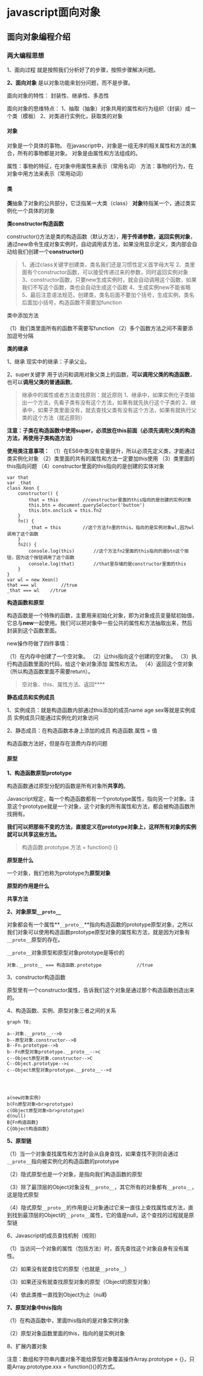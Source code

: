 # javascript面向对象

## 面向对象编程介绍

### 两大编程思想

1、面向过程
就是按照我们分析好了的步骤，按照步骤解决问题。

**2、面向对象**
是以对象功能来划分问题，而不是步骤。

面向对象的特性：
封装性、继承性、多态性

面向对象的思维特点：
1、抽取（抽象）对象共用的属性和行为组织（封装）成一个类（模板）
2、对类进行实例化，获取类的对象

#### 对象

对象是一个具体的事物。
在javascript中，对象是一组无序的相关属性和方法的集合，所有的事物都是对象。
对象是由属性和方法组成的。

属性：事物的特征，在对象中用属性来表示（常用名词）
方法：事物的行为，在对象中用方法来表示（常用动词）

#### 类

**类**抽象了对象的公共部分，它泛指某一大类（class）
**对象**特指某一个，通过类实例化一个具体的对象

**类constructor构造函数**

constructor()方法是类的构造函数（默认方法），**用于传递参数，返回实例对象**，通过new命令生成对象实例时，自动调用该方法，如果没用显示定义，类内部会自动给我们创建一个**constructor()**

> 1、通过class关键字创建类，类名我们还是习惯性定义首字母大写
> 2、类里面有个constructor函数，可以接受传递过来的参数，同时返回实例对象
> 3、constructor函数，只要new生成实例时，就会自动调用这个函数，如果我们不写这个函数，类也会自动生成这个函数
> 4、生成实例new不能省略
> 5、最后注意语法规范，创建类，类名后面不要加个括号，生成实例，类名后面加小括号，构造函数不需要加function

类中添加方法

（1）我们类里面所有的函数不需要写function
（2）多个函数方法之间不需要添加逗号分隔

**类的继承**

1、继承
现实中的继承：子承父业。

2、super关键字
用于访问和调用对象父类上的函数，**可以调用父类的构造函数**，也可以**调用父类的普通函数**。

> 继承中的属性或者方法查找原则：就近原则
> 1、继承中，如果实例化子类输出一个方法，先看子类有没有这个方法，如果有就先执行这个子类的
> 2、继承中，如果子类里面没有，就去查找父类有没有这个方法，如果有就执行父类的这个方法（就近原则）

**注意：子类在构造函数中使用super，必须放在this前面（必须先调用父类的构造方法，再使用子类构造方法）**

**使用类注意事项：**
（1）在ES6中类没有变量提升，所以必须先定义类，才能通过类实例化对象
（2）类里面的共有的属性和方法一定要加this使用
（3）类里面的this指向问题
（4）constructor里面的this指向的是创建的实体对象

````
var that
var _that
class Xeon {
	constructor() { 
		that = this			//constructor里面的this指向的是创建的实例对象
		this.btn = document.querySelector('button')
		this.btn.onclick = this.fn2
	}
	fn() {
		_that = this		//这个方法fn里的this，指向的是实例对象wl,因为wl调用了这个函数
	}
	fn2() {
		console.log(this)		//这个方法fn2里面的this指向的是btn这个按钮，因为这个按钮调用了这个函数
		console.log(that)		//that里存储的是constructor里面的this
	}
}
var wl = new Xeon()
that === wl			//true
_that === wl    //true
````

**构造函数和原型**

构造函数是一个特殊的函数，主要用来初始化对象，即为对象成员变量赋初始值，它总与**new**一起使用。我们可以把对象中一些公共的属性和方法抽取出来，然后封装到这个函数里面。

new操作符做了四件事情：

（1）在内存中创建了一个空对象。
（2）让this指向这个创建的空对象。
（3）执行构造函数里面的代码，给这个新对象添加 属性和方法。
（4）返回这个空对象（所以构造函数里面不需要return）。

> 空对象、this、属性方法、返回****

**静态成员和实例成员**

1、实例成员：就是构造函数内部通过this添加的成员name age sex等就是实例成员
实例成员只能通过实例化的对象访问

2、静态成员：在构造函数本身上添加的成员	构造函数.属性 = 值

构造函数方法好，但是存在浪费内存的问题

#### 原型

**1、构造函数原型prototype**

构造函数通过原型分配的函数是所有对象所**共享的**。

Javascript规定，每一个构造函数都有一个prototype属性，指向另一个对象。注意这个prototype就是一个对象，这个对象的所有属性和方法，都会被构造函数所找拥有。

**我们可以把那些不变的方法，直接定义在prototype对象上，这样所有对象的实例就可以共享这些方法。**

> 构造函数.prototype.方法 = function() {}

**原型是什么**

一个对象，我们也称为prototype为**原型对象**

**原型的作用是什么**

**共享方法**

**2、对象原型``__proto__``**

对象都会有一个属性**`__proto__`**指向构造函数的prototype原型对象，之所以我们对象可以使用构造函数prototype原型对象的属性和方法，就是因为对象有`__proto__`原型的存在。

`__proto__`对象原型和原型对象prototype是等价的

````
对象.__proto__ === 构造函数.prototype				//true
````

3、constructor构造函数

原型里有一个constructor属性，告诉我们这个对象是通过那个构造函数创造出来的。

4、构造函数、实例、原型对象三者之间的关系

```mermaid
graph TB;

a--对象.__proto__-->b
b--原型对象.constructor-->B
B--Fn.prototype-->b
b--Fn原型对象prototype.__proto__-->c
c--Object原型对象.constructor-->C
C--Object.prototype-->c
c--Object原型对象prototype.__proto__-->d




a(new对象实例)
b(Fn原型对象<br>prototype)
c(Object原型对象<br>prototype)
d(null)
B{Fn构造函数}
C{Object构造函数}
```
**5、原型链**

（1）当一个对象查找属性和方法时会从自身查找，如果查找不到则会通过`__proto__`指向被实例化的构造函数的prototype

（2）隐式原型也是一个对象，是指向我们构造函数的原型

（3）除了最顶层的Object对象没有`__proto__`，其它所有的对象都有`__proto__`，这是隐式原型

（4）隐式原型`__proto__`的作用是让对象通过它来一直往上查找属性或方法，直到找到最顶层的Object的`__proto__`属性，它的值是null，这个查找的过程就是原型链

6、Javascript的成员查找机制（规则）

（1）当访问一个对象的属性（包括方法）时，首先查找这个对象自身有没有属性。

（2）如果没有就查找它的原型（也就是`__proto__`）

（3）如果还没有就查找原型对象的原型（Object的原型对象）

（4）依此类推一直找到Object为止（nul**l）**

**7、原型对象中this指向**

（1）在构造函数中，里面this指向的是对象实例对象

（2）原型对象函数里面的this，指向的是实例对象

8、扩展内置对象

注意：数组和字符串内置对象不能给原型对象覆盖操作Array.prototype = {}，只能Array.prototype.xxx = function(){}的方式。